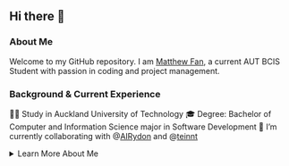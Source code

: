 ## Hi there 👋

### About Me
Welcome to my GitHub repository. I am [Matthew Fan](https://www.linkedin.com/in/mattmallow/), a current AUT BCIS Student with passion in coding and project management.

### Background & Current Experience

👨‍🎓 Study in Auckland University of Technology 
🎓 Degree: Bachelor of Computer and Information Science major in Software Development
👯 I’m currently collaborating with @[AIRydon](https://github.com/AIRyndon) and @[teinnt](https://github.com/teinnt)

<details>
<summary>Learn More About Me</summary>

#### Certifications

![AI-900](https://raw.github.com/mattmallow/mattmallow/master/images/azure-ai-900.png)

#### Projects

In Construction...
</details>